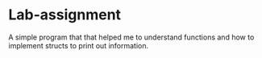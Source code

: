 # Lab-assignment
A simple program that that helped me to understand functions and how to implement structs to print out information.
